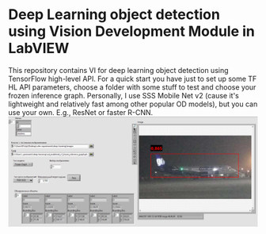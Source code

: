 # Deep Learning object detection using Vision Development Module in LabVIEW
This repository contains VI for deep learning object detection using TensorFlow high-level API.
For a quick start you have just to set up some TF HL API parameters, choose a folder with some stuff to test and choose your frozen inference graph. Personally, I use SSS Mobile Net v2 (cause it's lightweight and relatively fast among other popular OD models), but you can use your own. E.g., ResNet or faster R-CNN.
![alt text](https://github.com/fl1ckje/DP-OD-using-VDM-in-LV/blob/master/preview.png?raw=true)
